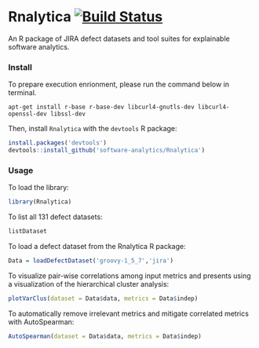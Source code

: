 # Rnalytica [![Build Status](https://travis-ci.org/software-analytics/Rnalytica.svg?branch=master)](https://travis-ci.org/software-analytics/Rnalytica)

An R package of JIRA defect datasets and tool suites for explainable software analytics.

### Install
To prepare execution enrionment, please run the command below in terminal.

```
apt-get install r-base r-base-dev libcurl4-gnutls-dev libcurl4-openssl-dev libssl-dev
```

Then, install `Rnalytica` with the `devtools` R package:
```r
install.packages('devtools')
devtools::install_github('software-analytics/Rnalytica')
```

### Usage

To load the library:
```r
library(Rnalytica)
```

To list all 131 defect datasets:
```r
listDataset
```

To load a defect dataset from the Rnalytica R package:
```r
Data = loadDefectDataset('groovy-1_5_7','jira')
```

To visualize pair-wise correlations among input metrics and presents using a visualization of the hierarchical cluster analysis:
```r
plotVarClus(dataset = Data$data, metrics = Data$indep)
```

To automatically remove irrelevant metrics and mitigate correlated metrics with AutoSpearman:
```r
AutoSpearman(dataset = Data$data, metrics = Data$indep)
```